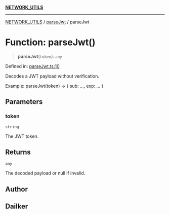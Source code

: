 [**NETWORK_UTILS**](../../README.md)

***

[NETWORK_UTILS](../../README.md) / [parseJwt](../README.md) / parseJwt

# Function: parseJwt()

> **parseJwt**(`token`): `any`

Defined in: [parseJwt.ts:10](https://github.com/dailker/everyutil/blob/cee559aadda9e0c298e06364cba9020e97a8b19b/src/network/parseJwt.ts#L10)

Decodes a JWT payload without verification.

Example: parseJwt(token) → { sub: ..., exp: ... }

## Parameters

### token

`string`

The JWT token.

## Returns

`any`

The decoded payload or null if invalid.

## Author

## Dailker
